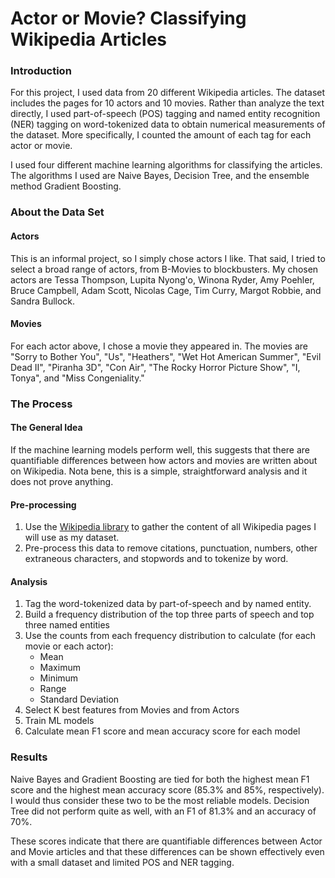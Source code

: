 # Actor or Movie? Classifying Wikipedia Articles

### Introduction

For this project, I used data from 20 different Wikipedia articles. The dataset includes the pages for 10 actors and 10 movies. Rather than analyze the text directly, I used part-of-speech (POS) tagging and named entity recognition (NER) tagging on word-tokenized data to obtain numerical measurements of the dataset. More specifically, I counted the amount of each tag for each actor or movie.

I used four different machine learning algorithms for classifying the articles. The algorithms I used are Naive Bayes, Decision Tree, and the ensemble method Gradient Boosting.

### About the Data Set

#### Actors

This is an informal project, so I simply chose actors I like. That said, I tried to select a broad range of actors, from B-Movies to blockbusters. My chosen actors are Tessa Thompson, Lupita Nyong'o, Winona Ryder, Amy Poehler, Bruce Campbell, Adam Scott, Nicolas Cage, Tim Curry, Margot Robbie, and Sandra Bullock.

#### Movies

For each actor above, I chose a movie they appeared in. The movies are "Sorry to Bother You", "Us", "Heathers", "Wet Hot American Summer", "Evil Dead II", "Piranha 3D", "Con Air", "The Rocky Horror Picture Show", "I, Tonya", and "Miss Congeniality."

### The Process

#### The General Idea

If the machine learning models perform well, this suggests that there are quantifiable differences between how actors and movies are written about on Wikipedia. Nota bene, this is a simple, straightforward analysis and it does not prove anything.

#### Pre-processing

1. Use the [Wikipedia library](https://pypi.org/project/wikipedia/) to gather the content of all Wikipedia pages I will use as my dataset.
2. Pre-process this data to remove citations, punctuation, numbers, other extraneous characters, and stopwords and to tokenize by word. 


#### Analysis

1. Tag the word-tokenized data by part-of-speech and by named entity.
2. Build a frequency distribution of the top three parts of speech and top three named entities
3. Use the counts from each frequency distribution to calculate (for each movie or each actor):
    * Mean
    * Maximum
    * Minimum
    * Range
    * Standard Deviation
4. Select K best features from Movies and from Actors
5. Train ML models
6. Calculate mean F1 score and mean accuracy score for each model

### Results

Naive Bayes and Gradient Boosting are tied for both the highest mean F1 score and the highest mean accuracy score (85.3% and 85%, respectively). I would thus consider these two to be the most reliable models. Decision Tree did not perform quite as well, with an F1 of 81.3% and an accuracy of 70%.

These scores indicate that there are quantifiable differences between Actor and Movie articles and that these differences can be shown effectively even with a small dataset and limited POS and NER tagging.
